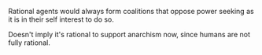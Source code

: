 
Rational agents would always form coalitions that oppose power seeking as it is in their self interest to do so. 

Doesn't imply it's rational to support anarchism now, since humans are not fully rational.




